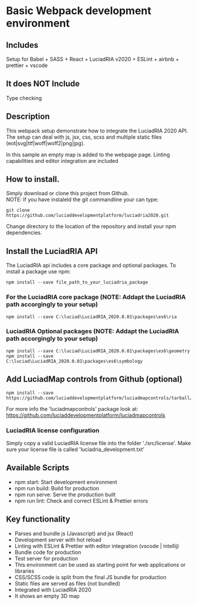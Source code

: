 # Basic Webpack development environment
## Includes
 Setup for Babel + SASS + React + LuciadRIA v2020 + ESLint + airbnb + prettier + vscode

## It does NOT Include
 Type checking
 
## Description 
This webpack setup  demonstrate how to integrate the LuciadRIA 2020 API.  
The setup can deal with js, jsx, css, scss and multiple static files (eot|svg|ttf|woff|woff2|png|jpg).

In this sample an empty map is added to the webpage page.
Linting capabilities and editor integration are included

## How to install.  
Simply download or clone this project from Github.   
NOTE: If you have instaleld the git commandline your can type:
```
git clone https://github.com/luciaddevelopmentplatform/luciadria2020.git
```
Change directory to the location of the repository and install your npm dependencies.

## Install the LuciadRIA API  
The LuciadRIA api includes a core package and optional packages. To install a package use npm:
```
npm install --save file_path_to_your_luciadria_package
```
### For the LuciadRIA core package (NOTE: Addapt the LuciadRIA path accorgingly to your setup)
```
npm install --save C:\luciad\LuciadRIA_2020.0.01\packages\es6\ria
```
### LuciadRIA Optional packages (NOTE: Addapt the LuciadRIA path accorgingly to your setup)
```
npm install --save C:\luciad\LuciadRIA_2020.0.01\packages\es6\geometry
npm install --save C:\luciad\LuciadRIA_2020.0.01\packages\es6\symbology
```

## Add LuciadMap controls from Github (optional)
```
npm install --save https://github.com/luciaddevelopmentplatform/luciadmapcontrols/tarball/master
```

For more info the 'luciadmapcontrols' package look at: 
https://github.com/luciaddevelopmentplatform/luciadmapcontrols

### LuciadRIA license configuration

Simply copy a valid LuciadRIA license file into the folder './src/license'.
Make sure your license file is called 'luciadria_development.txt'

## Available Scripts

* npm start: Start development environment
* npm run build: Build for production
* npm run serve: Serve the production built
* npm run lint: Check and correct ESLint & Prettier errors

## Key functionality

- Parses and bundle js (Javascript)  and jsx (React)
- Development server with hot reload
- Linting with ESLint & Prettier with editor integration (vscode | intellij)
- Bundle code for production
- Test server for production 
- This environment can be used as starting point for web applications or libraries
- CSS/SCSS code is split from the final JS bundle for production
- Static files are served as files (not bundled)
- Integrated with LuciadRIA 2020
- It shows an empty 3D map
